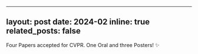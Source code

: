 --- 
 layout: post 
 date: 2024-02 
 inline: true 
 related_posts: false 
 --- 
 Four Papers accepted for CVPR. One Oral and three Posters! :sparkles: 